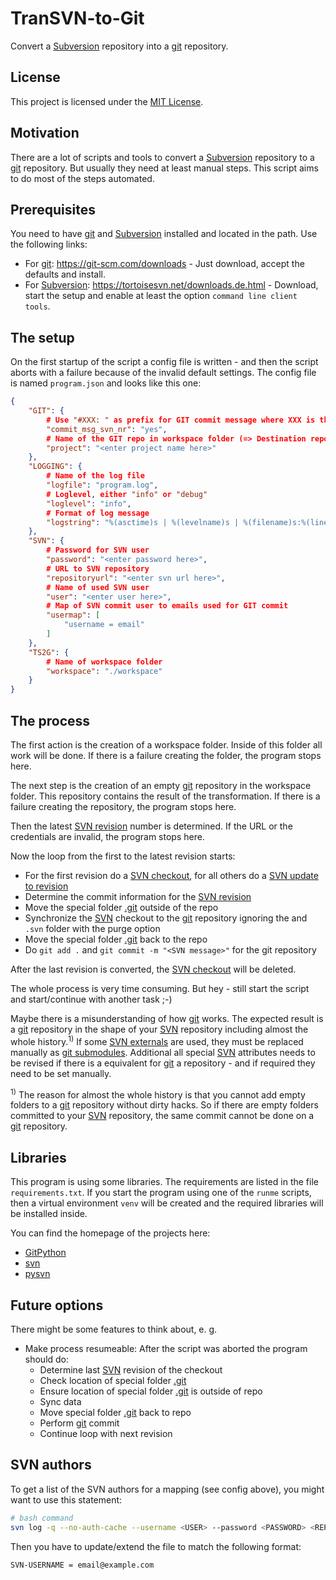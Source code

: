 # TranSVN-to-Git

Convert a [Subversion][SVN] repository into a [git][GIT] repository.

## License

This project is licensed under the [MIT License][MIT].

## Motivation

There are a lot of scripts and tools to convert a [Subversion][SVN] repository to a [git][GIT] repository. But usually they need at least manual steps. This script aims to do most of the steps automated.

## Prerequisites

You need to have [git][GIT] and [Subversion][SVN] installed and located in the path. Use the following links:

* For [git][GIT]: <https://git-scm.com/downloads> - Just download, accept the defaults and install.
* For [Subversion][SVN]: <https://tortoisesvn.net/downloads.de.html> - Download, start the setup and enable at least the option `command line client tools`.

## The setup

On the first startup of the script a config file is written - and then the script aborts with a failure because of the invalid default settings. The config file is named `program.json` and looks like this one:

```json
{
    "GIT": {
        # Use "#XXX: " as prefix for GIT commit message where XXX is the SVN revision number
        "commit_msg_svn_nr": "yes",
        # Name of the GIT repo in workspace folder (=> Destination repo)
        "project": "<enter project name here>"
    },
    "LOGGING": {
        # Name of the log file
        "logfile": "program.log",
        # Loglevel, either "info" or "debug"
        "loglevel": "info",
        # Format of log message
        "logstring": "%(asctime)s | %(levelname)s | %(filename)s:%(lineno)s:%(funcName)s | %(message)s"
    },
    "SVN": {
        # Password for SVN user
        "password": "<enter password here>",
        # URL to SVN repository
        "repositoryurl": "<enter svn url here>",
        # Name of used SVN user
        "user": "<enter user here>",
        # Map of SVN commit user to emails used for GIT commit
        "usermap": [
            "username = email"
        ]
    },
    "TS2G": {
        # Name of workspace folder
        "workspace": "./workspace"
    }
}
```

## The process

The first action is the creation of a workspace folder. Inside of this folder all work will be done. If there is a failure creating the folder, the program stops here.

The next step is the creation of an empty [git][GIT] repository in the workspace folder. This repository contains the result of the transformation. If there is a failure creating the repository, the program stops here.

Then the latest [SVN revision][SVN] number is determined. If the URL or the credentials are invalid, the program stops here.

Now the loop from the first to the latest revision starts:

- For the first revision do a [SVN checkout][SVN], for all others do a [SVN update to revision][SVN]
- Determine the commit information for the [SVN revision][SVN]
- Move the special folder [.git][GIT] outside of the repo
- Synchronize the [SVN][SVN] checkout to the [git][GIT] repository ignoring the and `.svn` folder with the purge option
- Move the special folder [.git][GIT] back to the repo
- Do `git add .` and `git commit -m "<SVN message>"` for the git repository

After the last revision is converted, the [SVN checkout][SVN] will be deleted.

The whole process is very time consuming. But hey - still start the script and start/continue with another task ;-)

Maybe there is a misunderstanding of how [git][GIT] works. The expected result is a [git][GIT] repository in the shape of your [SVN][SVN] repository including almost the whole history.<sup>1)</sup> If some [SVN externals][SVN_EXTERNAL] are used, they must be replaced manually as [git submodules][GIT_SUBMODULE]. Additional all special [SVN][SVN] attributes needs to be revised if there is a equivalent for [git][GIT] a repository - and if required they need to be set manually.

<sup>1)</sup> The reason for almost the whole history is that you cannot add empty folders to a [git][GIT] repository without dirty hacks. So if there are empty folders committed to your [SVN][SVN] repository, the same commit cannot be done on a [git][GIT] repository.

## Libraries

This program is using some libraries. The requirements are listed in the file `requirements.txt`. If you start the program using one of the `runme` scripts, then a virtual environment `venv` will be created and the required libraries will be installed inside.

You can find the homepage of the projects here:

* [GitPython][LIBGIT]
* [svn][LIBSVN]
* [pysvn][PYSVN]

## Future options

There might be some features to think about, e. g.

- Make process resumeable:
  After the script was aborted the program should do:
  - Determine last [SVN][SVN] revision of the checkout
  - Check location of special folder [.git][GIT]
  - Ensure location of special folder [.git][GIT] is outside of repo
  - Sync data
  - Move special folder [.git][GIT] back to repo
  - Perform [git][GIT] commit
  - Continue loop with next revision

## SVN authors

To get a list of the SVN authors for a mapping (see config above), you might want to use this statement:

```bash
# bash command
svn log -q --no-auth-cache --username <USER> --password <PASSWORD> <REPOSITORY URL> | grep -i '(' | cut -d '|' -f 2 | sort -u > users.txt
```

Then you have to update/extend the file to match the following format:

```bash
SVN-USERNAME = email@example.com
```

[GIT]: https://git-scm.com/
[GIT_SUBMODULE]: https://git-scm.com/book/en/v2/Git-Tools-Submodules
[LIBGIT]: https://github.com/gitpython-developers/GitPython
[LIBSVN]: https://github.com/dsoprea/PySvn
[MIT]: https://opensource.org/licenses/MIT
[PYSVN]: https://pysvn.sourceforge.io
[SVN]: https://subversion.apache.org/
[SVN_EXTERNAL]: https://svnbook.red-bean.com/en/1.7/svn.advanced.externals.html
